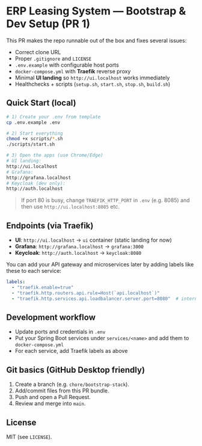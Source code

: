 # ERP Leasing System — Bootstrap & Dev Setup (PR 1)

This PR makes the repo runnable out of the box and fixes several issues:

- Correct clone URL
- Proper `.gitignore` and `LICENSE`
- `.env.example` with configurable host ports
- `docker-compose.yml` with **Traefik** reverse proxy
- Minimal **UI landing** so `http://ui.localhost` works immediately
- Healthchecks + scripts (`setup.sh`, `start.sh`, `stop.sh`, `build.sh`)

## Quick Start (local)

```bash
# 1) Create your .env from template
cp .env.example .env

# 2) Start everything
chmod +x scripts/*.sh
./scripts/start.sh

# 3) Open the apps (use Chrome/Edge)
# UI landing:
http://ui.localhost
# Grafana:
http://grafana.localhost
# Keycloak (dev only):
http://auth.localhost
```

> If port 80 is busy, change `TRAEFIK_HTTP_PORT` in `.env` (e.g. 8085) and then use `http://ui.localhost:8085` etc.

## Endpoints (via Traefik)

- **UI**: `http://ui.localhost` → `ui` container (static landing for now)
- **Grafana**: `http://grafana.localhost` → `grafana:3000`
- **Keycloak**: `http://auth.localhost` → `keycloak:8080`

You can add your API gateway and microservices later by adding labels like these to each service:

```yaml
labels:
  - "traefik.enable=true"
  - "traefik.http.routers.api.rule=Host(`api.localhost`)"
  - "traefik.http.services.api.loadbalancer.server.port=8080"  # internal container port
```

## Development workflow

- Update ports and credentials in `.env`
- Put your Spring Boot services under `services/<name>` and add them to `docker-compose.yml`
- For each service, add Traefik labels as above

## Git basics (GitHub Desktop friendly)

1. Create a branch (e.g. `chore/bootstrap-stack`).
2. Add/commit files from this PR bundle.
3. Push and open a Pull Request.
4. Review and merge into `main`.

## License

MIT (see `LICENSE`).
